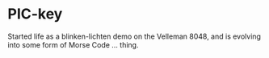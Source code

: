 # PIC-key
Started life as a blinken-lichten demo on the Velleman 8048, and is evolving into some form of Morse Code ... thing.
